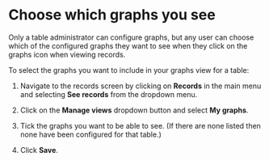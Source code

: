 

# Choose which graphs you see

Only a table administrator can configure graphs, but any user can choose which of the configured graphs they want to see when they click on the graphs icon when viewing records.

To select the graphs you want to include in your graphs view for a table:

1. Navigate to the records screen by clicking on **Records** in the main menu and selecting **See records**&nbsp;from the dropdown menu.&nbsp;

2. Click on the&nbsp;**Manage views**&nbsp;dropdown button and select&nbsp;**My graphs**.

3. Tick the graphs you want to be able to see. (If there are none listed then none have been configured for that table.)

4. Click **Save**.